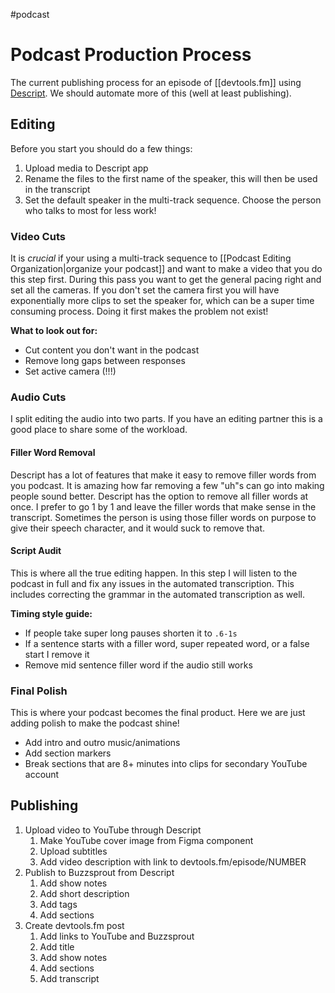 #podcast

# Podcast Production Process

The current publishing process for an episode of [[devtools.fm]] using [Descript](https://descript.com).
We should automate more of this (well at least publishing).

## Editing

Before you start you should do a few things:

1. Upload media to Descript app
2. Rename the files to the first name of the speaker, this will then be used in the transcript
3. Set the default speaker in the multi-track sequence. Choose the person who talks to most for less work!

### Video Cuts

It is _crucial_ if your using a multi-track sequence to [[Podcast Editing Organization|organize your podcast]] and want to make a video that you do this step first. During this pass you want to get the general pacing right and set all the cameras. If you don't set the camera first you will have exponentially more clips to set the speaker for, which can be a super time consuming process. Doing it first makes the problem not exist!

**What to look out for:**

   - Cut content you don't want in the podcast
   - Remove long gaps between responses
   - Set active camera (!!!)

### Audio Cuts

I split editing the audio into two parts. If you have an editing partner this is a good place to share some of the workload.

#### Filler Word Removal

Descript has a lot of features that make it easy to remove filler words from you podcast. It is amazing how far removing a few "uh"s can go into making people sound better. Descript has the option to remove all filler words at once. I prefer to go 1 by 1 and leave the filler words that make sense in the transcript. Sometimes the person is using those filler words on purpose to give their speech character, and it would suck to remove that.

#### Script Audit

This is where all the true editing happen. In this step I will listen to the podcast in full and fix any issues in the automated transcription. This includes correcting the grammar in the automated transcription as well.

**Timing style guide:**

   - If people take super long pauses shorten it to `.6-1s`
   - If a sentence starts with a filler word, super repeated word, or a false start I remove it
   - Remove mid sentence filler word if the audio still works

### Final Polish

This is where your podcast becomes the final product. Here we are just adding polish to make the podcast shine!

- Add intro and outro music/animations
- Add section markers
- Break sections that are 8+ minutes into clips for secondary YouTube account

## Publishing

1. Upload video to YouTube through Descript
   1. Make YouTube cover image from Figma component
   2. Upload subtitles
   3. Add video description with link to devtools.fm/episode/NUMBER
2. Publish to Buzzsprout from Descript
   1. Add show notes
   2. Add short description
   3. Add tags
   4. Add sections
3. Create devtools.fm post
   1. Add links to YouTube and Buzzsprout
   2. Add title
   3. Add show notes
   4. Add sections
   5. Add transcript
